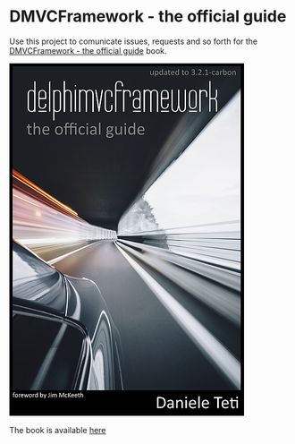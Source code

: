 # DMVCFramework - the official guide

Use this project to comunicate issues, requests and so forth for the [DMVCFramework -  the official guide](https://leanpub.com/delphimvcframework) book.

![](https://raw.githubusercontent.com/danieleteti/delphimvcframework/master/docs/logoproject/dmvcframework_the_official_guide_very_small.png)

The book is available [here](https://leanpub.com/delphimvcframework)
